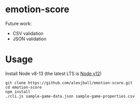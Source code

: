 # emotion-score

Future work:
- CSV validation
- JSON validation

# Usage

Install Node v8-13 (the latest LTS is [Node v12](https://nodejs.org/en/download/))

```
git clone https://github.com/alexjball/emotion-score.git
cd emotion-score
npm install
./cli.js sample-game-data.json sample-game-properties.csv
```